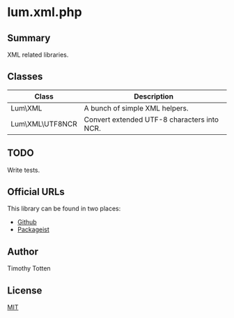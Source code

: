 # lum.xml.php

## Summary

XML related libraries.

## Classes

| Class                   | Description                                       |
| ----------------------- | ------------------------------------------------- |
| Lum\XML                 | A bunch of simple XML helpers.                    |
| Lum\XML\UTF8NCR         | Convert extended UTF-8 characters into NCR.       |

## TODO

Write tests.

## Official URLs

This library can be found in two places:

 * [Github](https://github.com/supernovus/lum.xml.php)
 * [Packageist](https://packagist.org/packages/lum/lum-xml)

## Author

Timothy Totten

## License

[MIT](https://spdx.org/licenses/MIT.html)
